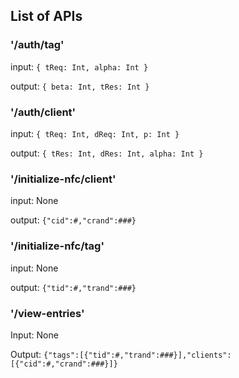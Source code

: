 ## List of APIs

### '/auth/tag'

input: `{ tReq: Int, alpha: Int }`

output: `{ beta: Int, tRes: Int }`

### '/auth/client' 

input: `{ tReq: Int, dReq: Int, p: Int }`

output: `{ tRes: Int, dRes: Int, alpha: Int }`

### '/initialize-nfc/client'

input: None

output: `{"cid":#,"crand":###}`

### '/initialize-nfc/tag'


input: None

output: `{"tid":#,"trand":###}`

### '/view-entries'

Input: None

Output: `{"tags":[{"tid":#,"trand":###}],"clients":[{"cid":#,"crand":###}]}`
